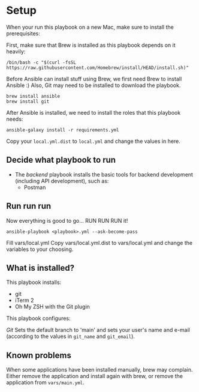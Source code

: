 # Setup
When your run this playbook on a new Mac, make sure to install the prerequisites:

First, make sure that Brew is installed as this playbook depends on it heavily:
```
/bin/bash -c "$(curl -fsSL https://raw.githubusercontent.com/Homebrew/install/HEAD/install.sh)"
```

Before Ansible can install stuff using Brew, we first need Brew to install Ansible :)
Also, Git may need to be installed to download the playbook.
```
brew install ansible
brew install git
```

After Ansible is installed, we need to install the roles that this playbook needs:
```
ansible-galaxy install -r requirements.yml
```

Copy your `local.yml.dist` to `local.yml` and change the values in here.

## Decide what playbook to run
- The *backend* playbook installs the basic tools for backend development (including API development), such as:
  - Postman

## Run run run
Now everything is good to go... RUN RUN RUN it!
```
ansible-playbook <playbook>.yml --ask-become-pass
```

Fill vars/local.yml Copy vars/local.yml.dist to vars/local.yml and change the variables to your choosing.

## What is installed?
This playbook installs:
- git
- iTerm 2
- Oh My ZSH with the Git plugin

This playbook configures:

*Git*
Sets the default branch to 'main' and sets your user's name and e-mail (according to the values in `git_name` and `git_email`).

## Known problems
When some applications have been installed manually, brew may complain. Either remove the application and install again with brew, or remove the application from `vars/main.yml`.
